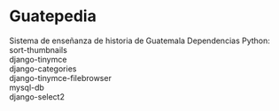 Guatepedia
==========

Sistema de enseñanza de historia de Guatemala
Dependencias
Python:
  <br>sort-thumbnails
  <br>django-tinymce
  <br>django-categories
  <br>django-tinymce-filebrowser
  <br>mysql-db
  <br>django-select2
